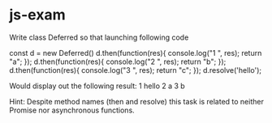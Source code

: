 # js-exam
Write class Deferred so that launching following code

  const d = new Deferred()
  d.then(function(res){ console.log("1 ", res); return "a"; });
  d.then(function(res){ console.log("2 ", res); return "b"; });
  d.then(function(res){ console.log("3 ", res);
  return "c"; });
  d.resolve('hello');

Would display out the following result:
  1 hello
  2 a
  3 b

Hint: Despite method names (then and resolve) this task is related to neither Promise nor asynchronous functions.
